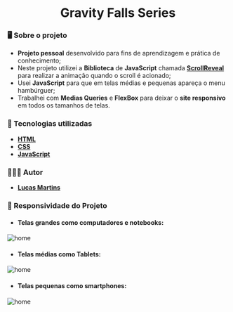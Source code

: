 <div align = "center">
    <h1>Gravity Falls Series</h1>
</div>

### 🖥 Sobre o projeto
- **Projeto pessoal** desenvolvido para fins de aprendizagem e prática de conhecimento;
- Neste projeto utilizei a **Biblioteca** de **JavaScript** chamada [**ScrollReveal**](https://scrollrevealjs.org/) para realizar a animação quando o scroll é acionado;
- Usei **JavaScript** para que em telas médias e pequenas apareça o menu hambúrguer;
- Trabalhei com **Medias Queries** e **FlexBox** para deixar o **site responsivo** em todos os tamanhos de telas.

### 🌟 Tecnologias utilizadas
- [**HTML**](https://developer.mozilla.org/en-US/docs/Web/HTML)
- [**CSS**](https://developer.mozilla.org/en-US/docs/Web/CSS)
- [**JavaScript**](https://developer.mozilla.org/en-US/docs/Web/JavaScript)

### 👨🏽‍💻 Autor
- [**Lucas Martins**](https://www.linkedin.com/in/lucas-martins-194322201/)

### 🎯 Responsividade do Projeto
- #### Telas grandes como computadores e notebooks:
![home](https://github.com/LucasBrito794/Gravity_Falls_Series/assets/78000311/0da31cbd-1bc8-4c2d-ad4d-c8fa27f96445)
- #### Telas médias como Tablets:
![home](https://github.com/LucasBrito794/Gravity_Falls_Series/assets/78000311/ecc42745-3030-40b1-a6af-4ea224887405)
- #### Telas pequenas como smartphones:
![home](https://github.com/LucasBrito794/Gravity_Falls_Series/assets/78000311/21726b4d-0955-4c1f-9841-f4fd6bf405aa)

